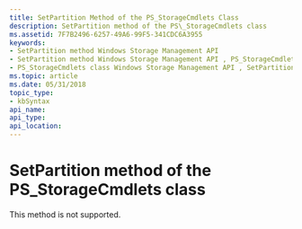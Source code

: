 ```yaml
---
title: SetPartition Method of the PS_StorageCmdlets Class
description: SetPartition method of the PS\_StorageCmdlets class
ms.assetid: 7F7B2496-6257-49A6-99F5-341CDC6A3955
keywords:
- SetPartition method Windows Storage Management API
- SetPartition method Windows Storage Management API , PS_StorageCmdlets class
- PS_StorageCmdlets class Windows Storage Management API , SetPartition method
ms.topic: article
ms.date: 05/31/2018
topic_type: 
- kbSyntax
api_name: 
api_type: 
api_location: 
---
```


# SetPartition method of the PS\_StorageCmdlets class

This method is not supported.

 

 




